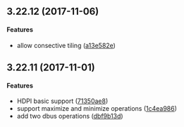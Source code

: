 ##  3.22.12 (2017-11-06)


#### Features

*   allow consective tiling ([a13e582e](a13e582e))



## 3.22.11 (2017-11-01)

#### Features

*   HDPI basic support ([71350ae8](71350ae8))
*   support maximize and minimize operations ([1c4ea986](1c4ea986))
*   add two dbus operations ([dbf9b13d](dbf9b13d))



